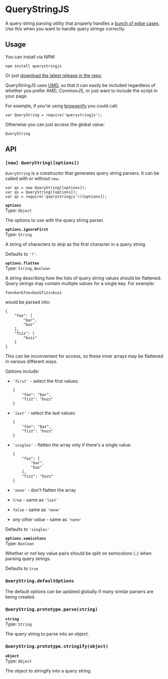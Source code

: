 # QueryStringJS

A query string parsing utility that properly handles a [bunch of edge cases][1]. Use this when you want to handle query strings correctly.

## Usage

You can install via NPM:

    npm install querystringjs

Or just [download the latest release in the repo][3].

QueryStringJS uses [UMD][2], so that it can easily be included regardless of whether you prefer AMD, CommonJS, or just want to include the script in your page.

For example, if you're using [browserify][4] you could call:

    var QueryString = require('querystringjs');

Otherwise you can just access the global value:

    QueryString

## API

### `[new] QueryString([options])`

`QueryString` is a constructor that generates query string parsers. It can be called with or without `new`:

    var qs = new QueryString([options]);
    var qs = QueryString([options]);
    var qs = require('querystringjs')([options]);

**`options`**  
Type: `Object`

The options to use with the query string parser.

**`options.ignoreFirst`**  
Type: `String`

A string of characters to skip as the first character in a query string.

Defaults to `'?'`.

**`options.flatten`**  
Type: `String`, `Boolean`

A string describing how the lists of query string values should be flattened. Query strings may contain multiple values for a single key. For example:

    foo=bar&foo=baz&fizz=buzz

would be parsed into:

    {
        "foo": [
            "bar",
            "baz"
        ],
        "fizz": [
            "buzz"
        ]
    }

This can be inconvenient for access, so these inner arrays may be flattened in various different ways.

Options include:

 * *`'first'`* - select the first values:

   ```
   {
       "foo": "bar",
       "fizz": "buzz"
   }
   ```

 * *`'last'`* - select the last values:

   ```
   {
       "foo": "baz",
       "fizz": "buzz"
   }
   ```

 * *`'singles'`* - flatten the array only if there's a single value:

   ```
   {
       "foo": [
           "bar",
           "baz"
       ],
       "fizz": "buzz"
   }
   ```

 * *`'none'`* - don't flatten the array

 * *`true`* - same as `'last'`

 * *`false`* - same as `'none'`

 * *any other value* - same as `'none'`

Defaults to `'singles'`

**`options.semicolons`**  
Type: `Boolean`

Whether or not key value pairs should be split on semicolons (`;`) when parsing query strings.

Defaults to `true`

### `QueryString.defaultOptions`

The default options can be updated globally if many similar parsers are being created.

### `QueryString.prototype.parse(string)`

**`string`**  
Type: `String`

The query string to parse into an object.

### `QueryString.prototype.stringify(object)`

**`object`**  
Type: `Object`

The object to stringify into a query string.

[1]: http://zzzzbov.com/blag/querystring-hell
[2]: https://github.com/umdjs/umd
[3]: https://github.com/zzzzBov/QueryStringJS/releases
[4]: http://browserify.org/
